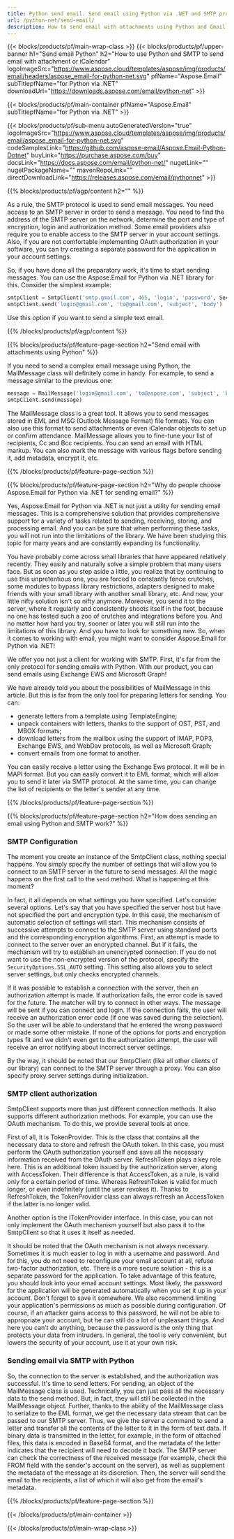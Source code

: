 ```yaml
---
title: Python send email. Send email using Python via .NET and SMTP protocol
url: /python-net/send-email/
description: How to send email with attachments using Python and Gmail, Outlook or other SMTP server
---
```


{{< blocks/products/pf/main-wrap-class >}}
{{< blocks/products/pf/upper-banner h1="Send email Python" h2="How to use Python and SMTP to send email with attachment or iCalendar" logoImageSrc="https://www.aspose.cloud/templates/aspose/img/products/email/headers/aspose_email-for-python-net.svg" pfName="Aspose.Email" subTitlepfName="for Python via .NET" downloadUrl="https://downloads.aspose.com/email/python-net" >}}

{{< blocks/products/pf/main-container pfName="Aspose.Email" subTitlepfName="for Python via .NET" >}}

{{< blocks/products/pf/sub-menu autoGeneratedVersion="true" logoImageSrc="https://www.aspose.cloud/templates/aspose/img/products/email/aspose_email-for-python-net.svg" codeSamplesLink="https://github.com/aspose-email/Aspose.Email-Python-Dotnet" buyLink="https://purchase.aspose.com/buy" docsLink="https://docs.aspose.com/email/python-net/" nugetLink="" nugetPackageName="" mavenRepoLink="" directDownloadLink="https://releases.aspose.com/email/pythonnet" >}}

{{% blocks/products/pf/agp/content h2="" %}}

As a rule, the SMTP protocol is used to send email messages. You need access to an SMTP server in order to send a message. You need to find the address of the SMTP server on the network, determine the port and type of encryption, login and authorization method. Some email providers also require you to enable access to the SMTP server in your account settings. Also, if you are not comfortable implementing OAuth authorization in your software, you can try creating a separate password for the application in your account settings.

So, if you have done all the preparatory work, it's time to start sending messages. You can use the Aspose.Email for Python via .NET library for this. Consider the simplest example:

```python
smtpClient = SmtpClient('smtp.gmail.com', 465, 'login', 'password', SecurityOptions.SSL_AUTO)
smtpClient.send('login@gmail.com', 'to@gmail.com', 'subject', 'body')
```

Use this option if you want to send a simple text email.

{{% /blocks/products/pf/agp/content %}}

{{% blocks/products/pf/feature-page-section  h2="Send email with attachments using Python" %}}

If you need to send a complex email message using Python, the MailMessage class will definitely come in handy. For example, to send a message similar to the previous one:

```python
message = MailMessage('login@gmail.com', 'to@aspose.com', 'subject', 'body')
smtpClient.send(message)
```
The MailMessage class is a great tool. It allows you to send messages stored in EML and MSG (Outlook Message Format) file formats. You can also use this format to send attachments or even iCalendar objects to set up or confirm attendance. MailMessage allows you to fine-tune your list of recipients, Cc and Bcc recipients. You can send an email with HTML markup. You can also mark the message with various flags before sending it, add metadata, encrypt it, etc.

{{% /blocks/products/pf/feature-page-section %}}

{{% blocks/products/pf/feature-page-section  h2="Why do people choose Aspose.Email for Python via .NET for sending email?" %}}

Yes, Aspose.Email for Python via .NET is not just a utility for sending email messages. This is a comprehensive solution that provides comprehensive support for a variety of tasks related to sending, receiving, storing, and processing email. And you can be sure that when performing these tasks, you will not run into the limitations of the library. We have been studying this topic for many years and are constantly expanding its functionality.

You have probably come across small libraries that have appeared relatively recently. They easily and naturally solve a simple problem that many users face. But as soon as you step aside a little, you realize that by continuing to use this unpretentious one, you are forced to constantly fence crutches, some modules to bypass library restrictions, adapters designed to make friends with your small library with another small library, etc. And now, your little nifty solution isn't so nifty anymore. Moreover, you send it to the server, where it regularly and consistently shoots itself in the foot, because no one has tested such a zoo of crutches and integrations before you. And no matter how hard you try, sooner or later you will still run into the limitations of this library. And you have to look for something new. So, when it comes to working with email, you might want to consider Aspose.Email for Python via .NET!

We offer you not just a client for working with SMTP. First, it's far from the only protocol for sending emails with Python. With our product, you can send emails using Exchange EWS and Microsoft Graph!

We have already told you about the possibilities of MailMessage in this article. But this is far from the only tool for preparing letters for sending. You can:
- generate letters from a template using TemplateEngine;
- unpack containers with letters, thanks to the support of OST, PST, and MBOX formats;
- download letters from the mailbox using the support of IMAP, POP3, Exchange EWS, and WebDav protocols, as well as Microsoft Graph;
- convert emails from one format to another.

You can easily receive a letter using the Exchange Ews protocol. It will be in MAPI format. But you can easily convert it to EML format, which will allow you to send it later via SMTP protocol. At the same time, you can change the list of recipients or the letter's sender at any time.

{{% /blocks/products/pf/feature-page-section %}}

{{% blocks/products/pf/feature-page-section  h2="How does sending an email using Python and SMTP work?" %}}

### SMTP Configuration

The moment you create an instance of the SmtpClient class, nothing special happens. You simply specify the number of settings that will allow you to connect to an SMTP server in the future to send messages. All the magic happens on the first call to the ```send``` method. What is happening at this moment?

In fact, it all depends on what settings you have specified. Let's consider several options. Let's say that you have specified the server host but have not specified the port and encryption type. In this case, the mechanism of automatic selection of settings will start. This mechanism consists of successive attempts to connect to the SMTP server using standard ports and the corresponding encryption algorithms. First, an attempt is made to connect to the server over an encrypted channel. But if it fails, the mechanism will try to establish an unencrypted connection. If you do not want to use the non-encrypted version of the protocol, specify the ```SecurityOptions.SSL_AUTO``` setting. This setting also allows you to select server settings, but only checks encrypted channels.

If it was possible to establish a connection with the server, then an authorization attempt is made. If authorization fails, the error code is saved for the future. The matcher will try to connect in other ways. The message will be sent if you can connect and login. If the connection fails, the user will receive an authorization error code (if one was saved during the selection). So the user will be able to understand that he entered the wrong password or made some other mistake. If none of the options for ports and encryption types fit and we didn't even get to the authorization attempt, the user will receive an error notifying about incorrect server settings.

By the way, it should be noted that our SmtpClient (like all other clients of our library) can connect to the SMTP server through a proxy. You can also specify proxy server settings during initialization.

### SMTP client authorization

SmtpClient supports more than just different connection methods. It also supports different authorization methods. For example, you can use the OAuth mechanism. To do this, we provide several tools at once.

First of all, it is TokenProvider. This is the class that contains all the necessary data to store and refresh the OAuth token. In this case, you must perform the OAuth authorization yourself and save all the necessary information received from the OAuth server. RefreshToken plays a key role here. This is an additional token issued by the authorization server, along with AccessToken. Their difference is that AccessToken, as a rule, is valid only for a certain period of time. Whereas RefreshToken is valid for much longer, or even indefinitely (until the user revokes it). Thanks to RefreshToken, the TokenProvider class can always refresh an AccessToken if the latter is no longer valid.

Another option is the ITokenProvider interface. In this case, you can not only implement the OAuth mechanism yourself but also pass it to the SmtpClient so that it uses it itself as needed.

It should be noted that the OAuth mechanism is not always necessary. Sometimes it is much easier to log in with a username and password. And for this, you do not need to reconfigure your email account at all, refuse two-factor authorization, etc. There is a more secure solution - this is a separate password for the application. To take advantage of this feature, you should look into your email account settings. Most likely, the password for the application will be generated automatically when you set it up in your account. Don't forget to save it somewhere. We also recommend limiting your application's permissions as much as possible during configuration. Of course, if an attacker gains access to this password, he will not be able to appropriate your account, but he can still do a lot of unpleasant things. And here you can’t do anything, because the password is the only thing that protects your data from intruders. In general, the tool is very convenient, but lowers the security of your account, use it at your own risk.

### Sending email via SMTP with Python

So, the connection to the server is established, and the authorization was successful. It's time to send letters. For sending, an object of the MailMessage class is used. Technically, you can just pass all the necessary data to the send method. But, in fact, they will still be collected in the MailMessage object. Further, thanks to the ability of the MailMessage class to serialize to the EML format, we get the necessary data stream that can be passed to our SMTP server. Thus, we give the server a command to send a letter and transfer all the contents of the letter to it in the form of text data. If binary data is transmitted in the letter, for example, in the form of attached files, this data is encoded in Base64 format, and the metadata of the letter indicates that the recipient will need to decode it back. The SMTP server can check the correctness of the received message (for example, check the FROM field with the sender's account on the server), as well as supplement the metadata of the message at its discretion. Then, the server will send the email to the recipients, a list of which it will also get from the email's metadata.

{{% /blocks/products/pf/feature-page-section %}}

{{< /blocks/products/pf/main-container >}}

{{< /blocks/products/pf/main-wrap-class >}}